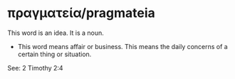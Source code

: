 # πραγματεία/pragmateia
This word is an idea. It is a noun.
* This word means affair or business. This means the daily concerns of  a certain thing or situation. 

See: 2 Timothy 2:4

